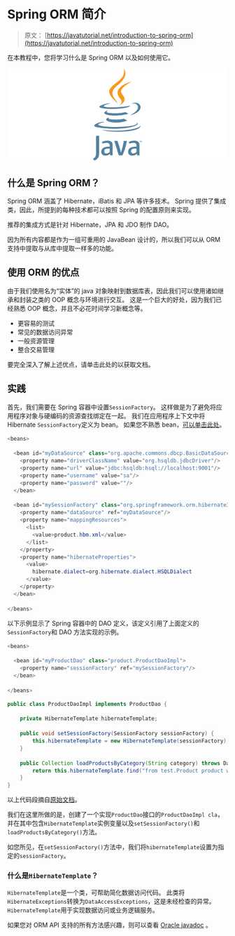 # Spring ORM 简介

> 原文： [https://javatutorial.net/introduction-to-spring-orm](https://javatutorial.net/introduction-to-spring-orm)

在本教程中，您将学习什么是 Spring ORM 以及如何使用它。

![java-featured-image](img/e0db051dedc1179e7424b6d998a6a772.jpg)

## 什么是 Spring ORM？

Spring ORM 涵盖了 Hibernate，iBatis 和 JPA 等许多技术。 Spring 提供了集成类，因此，所提到的每种技术都可以按照 Spring 的配置原则来实现。

推荐的集成方式是针对 Hibernate，JPA 和 JDO 制作 DAO。

因为所有内容都是作为一组可重用的 JavaBean 设计的，所以我们可以从 ORM 支持中提取与从库中提取一样多的功能。

## 使用 ORM 的优点

由于我们使用名为“实体”的 java 对象映射到数据库表，因此我们可以使用诸如继承和封装之类的 OOP 概念与环境进行交互。 这是一个巨大的好处，因为我们已经熟悉 OOP 概念，并且不必花时间学习新概念等。

*   更容易的测试
*   常见的数据访问异常
*   一般资源管理
*   整合交易管理

要完全深入了解上述优点，请单击此处的以获取文档。

## 实践

首先，我们需要在 Spring 容器中设置`SessionFactory`。 这样做是为了避免将应用程序对象与硬编码的资源查找绑定在一起。 我们在应用程序上下文中将 Hibernate `SessionFactory`定义为 bean。 如果您不熟悉 bean，[可以单击此处](https://javatutorial.net/introduction-to-spring-bean)。

```java
<beans>

  <bean id="myDataSource" class="org.apache.commons.dbcp.BasicDataSource" destroy-method="close">
    <property name="driverClassName" value="org.hsqldb.jdbcDriver"/>
    <property name="url" value="jdbc:hsqldb:hsql://localhost:9001"/>
    <property name="username" value="sa"/>
    <property name="password" value=""/>
  </bean>

  <bean id="mySessionFactory" class="org.springframework.orm.hibernate3.LocalSessionFactoryBean">
    <property name="dataSource" ref="myDataSource"/>
    <property name="mappingResources">
      <list>
        <value>product.hbm.xml</value>
      </list>
    </property>
    <property name="hibernateProperties">
      <value>
        hibernate.dialect=org.hibernate.dialect.HSQLDialect
      </value>
    </property>
  </bean>

</beans>
```

以下示例显示了 Spring 容器中的 DAO 定义，该定义引用了上面定义的`SessionFactory`和 DAO 方法实现的示例。

```java
<beans>

  <bean id="myProductDao" class="product.ProductDaoImpl">
    <property name="sessionFactory" ref="mySessionFactory"/>
  </bean>

</beans>
```

```java
public class ProductDaoImpl implements ProductDao {

    private HibernateTemplate hibernateTemplate;

    public void setSessionFactory(SessionFactory sessionFactory) {
        this.hibernateTemplate = new HibernateTemplate(sessionFactory);
    }

    public Collection loadProductsByCategory(String category) throws DataAccessException {
    	return this.hibernateTemplate.find("from test.Product product where product.category=?", category);
    }
}
```

以上代码段摘自[原始文档](https://docs.spring.io/spring/docs/4.2.x/spring-framework-reference/html/orm.html)。

我们在这里所做的是，创建了一个实现`ProductDao`接口的`ProductDaoImpl cla`，并在其中包含`HibernateTemplate`实例变量以及`setSessionFactory()`和`loadProductsByCategory()`方法。

如您所见，在`setSessionFactory()`方法中，我们将`hibernateTemplate`设置为指定的`sessionFactory`。

### 什么是`HibernateTemplate`？

`HibernateTemplate`是一个类，可帮助简化数据访问代码。 此类将`HibernateExceptions`转换为`DataAccessExceptions`，这是未经检查的异常。`HibernateTemplate`用于实现数据访问或业务逻辑服务。

如果您对 ORM API 支持的所有方法感兴趣，则可以查看 [Oracle javadoc](https://static.javadoc.io/org.springframework/spring-orm/5.0.8.RELEASE/index.html?overview-summary.html) 。